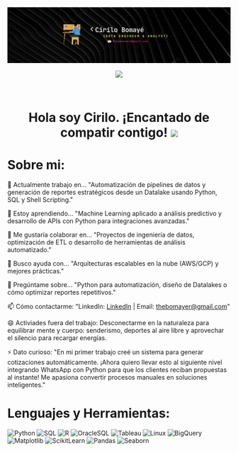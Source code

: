 <div id="header" align="center">
  <img decoding="async" src="assets/Banner Para LinkedIn Desarrollador De Software Moderno Negro.png" width="800"/>

[![](https://img.shields.io/badge/LinkedIn-0077B5?style=for-the-badge&logo=linkedin&logoColor=white)](https://www.linkedin.com/in/cirilo-bomayé-cathi/)
</div>

<div id="badges" align="center">  
<img decoding="async" src="https://visitor-badge-reloaded.herokuapp.com/badge?page_id=BomayeC.BomayeC&color=00cfff" alt=""/>

<h1>
  Hola soy Cirilo. ¡Encantado de compatir contigo!
  <img decoding="async" src="https://media.giphy.com/media/hvRJCLFzcasrR4ia7z/giphy.gif" width="30px"/>
</h1>
</div>
<!--
**BomayeC/BomayeC** is a ✨ _special_ ✨ repository because its `README.md` (this file) appears on your GitHub profile.
-->
<div>
<h1>Sobre mi:</h1>
🔭 Actualmente trabajo en...
"Automatización de pipelines de datos y generación de reportes estratégicos desde un Datalake usando Python, SQL y Shell Scripting."

🌱 Estoy aprendiendo...
"Machine Learning aplicado a análisis predictivo y desarrollo de APIs con Python para integraciones avanzadas."

👯 Me gustaría colaborar en...
"Proyectos de ingeniería de datos, optimización de ETL o desarrollo de herramientas de análisis automatizado."

🤔 Busco ayuda con...
"Arquitecturas escalables en la nube (AWS/GCP) y mejores prácticas."

💬 Pregúntame sobre...
"Python para automatización, diseño de Datalakes o cómo optimizar reportes repetitivos."

📫 Cómo contactarme:
"LinkedIn: [LinkedIn](https://www.linkedin.com/in/cirilo-bomayé-cathi/) | Email: thebomayer@gmail.com"

😄 Activiades fuera del trabajo: Desconectarme en la naturaleza para equilibrar mente y cuerpo: senderismo, deportes al aire libre y aprovechar el silencio para recargar energías.

⚡ Dato curioso:
"En mi primer trabajo creé un sistema para generar cotizaciones automáticamente. ¡Ahora quiero llevar esto al siguiente nivel integrando WhatsApp con Python para que los clientes reciban propuestas al instante! Me apasiona convertir procesos manuales en soluciones inteligentes."

<h1>Lenguajes y Herramientas: </h1>

![Python](https://img.shields.io/badge/-PYTHON-black?style=for-the-badge&logo=python&logoColor=00ff00)
![SQL](https://img.shields.io/badge/-SQL-black?style=for-the-badge&logo=postgresql&logoColor=00ffff)
![R](https://img.shields.io/badge/-R-black?style=for-the-badge&logo=r&logoColor=ff69b4)
![OracleSQL](https://img.shields.io/badge/-ORACLE_SQL-black?style=for-the-badge&logo=oracle&logoColor=ff0000)
![Tableau](https://img.shields.io/badge/-TABLEAU-black?style=for-the-badge&logo=tableau&logoColor=ffff00)
![Linux](https://img.shields.io/badge/-LINUX-black?style=for-the-badge&logo=linux&logoColor=ffff00)
![BigQuery](https://img.shields.io/badge/-BIGQUERY-black?style=for-the-badge&logo=google-cloud&logoColor=00ffff)
![Matplotlib](https://img.shields.io/badge/-MATPLOTLIB-black?style=for-the-badge&logo=python&logoColor=00ff00)
![ScikitLearn](https://img.shields.io/badge/-SCIKIT_LEARN-black?style=for-the-badge&logo=scikit-learn&logoColor=ff69b4)
![Pandas](https://img.shields.io/badge/-PANDAS-black?style=for-the-badge&logo=pandas&logoColor=00ff00)
![Seaborn](https://img.shields.io/badge/-SEABORN-black?style=for-the-badge&logo=python&logoColor=00ffff)
</div>

